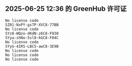 ## 2025-06-25 12:36 的 GreenHub 许可证
```
No license code
SZ01-NxPY-gs7P-XVC8-77BB
No license code
SYz8-WQzo-dKdN-z6C8-F930
SYya-shNo-5sl8-kGC8-F04C
No license code
SYyG-4IRS-LBC5-awC8-3E9B
No license code
No license code
No license code
```
